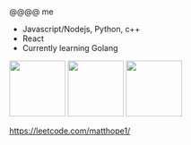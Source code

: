 ###  


<!-- 
Does this show up?
[![spotify-github-profile](https://spotify-github-profile.vercel.app/api/view?uid=matt-hope&cover_image=true&theme=novatorem)](https://github.com/kittinan/spotify-github-profile)
-->

@@@@ me 

- Javascript/Nodejs, Python, c++
- React
- Currently learning Golang

<img src='https://user-images.githubusercontent.com/5713670/87202985-820dcb80-c2b6-11ea-9f56-7ec461c497c3.gif' width='100'>
<img src='https://miro.medium.com/max/384/0*A6EB_Ykks5bPp_rM.gif' width='100'>

<img src='https://user-images.githubusercontent.com/17298648/133652261-0f51769c-8983-46ac-80ce-4512e338f1d2.gif' width = '100'>


https://leetcode.com/matthope1/
